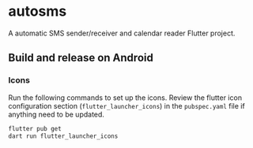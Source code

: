 # autosms

A automatic SMS sender/receiver and calendar reader Flutter project.

## Build and release on Android

### Icons

Run the following commands to set up the icons. Review the flutter icon configuration section (`flutter_launcher_icons`) in the `pubspec.yaml` file if anything need to be updated.

```cmd
flutter pub get
dart run flutter_launcher_icons
```
